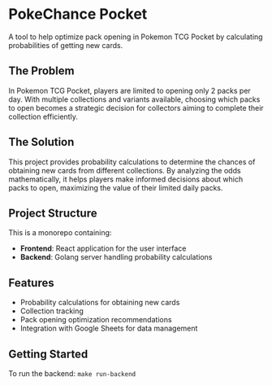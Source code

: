 # PokeChance Pocket

A tool to help optimize pack opening in Pokemon TCG Pocket by calculating probabilities of getting new cards.

## The Problem

In Pokemon TCG Pocket, players are limited to opening only 2 packs per day. With multiple collections and variants available, choosing which packs to open becomes a strategic decision for collectors aiming to complete their collection efficiently.

## The Solution

This project provides probability calculations to determine the chances of obtaining new cards from different collections. By analyzing the odds mathematically, it helps players make informed decisions about which packs to open, maximizing the value of their limited daily packs.

## Project Structure

This is a monorepo containing:

- **Frontend**: React application for the user interface
- **Backend**: Golang server handling probability calculations

## Features

- Probability calculations for obtaining new cards
- Collection tracking
- Pack opening optimization recommendations
- Integration with Google Sheets for data management

## Getting Started

To run the backend: `make run-backend`
